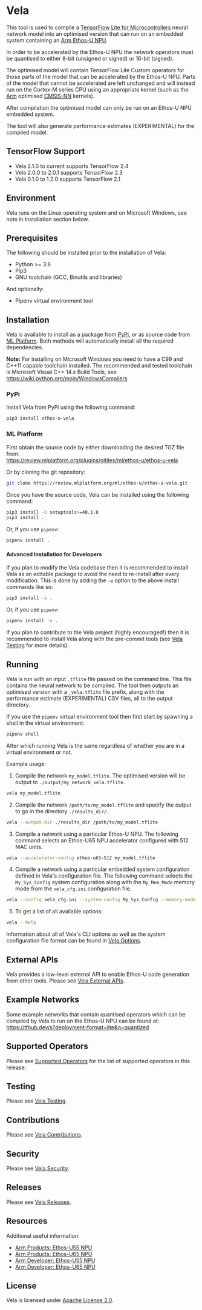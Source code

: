 # Vela

This tool is used to compile a
[TensorFlow Lite for Microcontrollers](https://www.tensorflow.org/lite/microcontrollers)
neural network model into an optimised version that can run on an embedded
system containing an
[Arm Ethos-U NPU](https://www.arm.com/products/silicon-ip-cpu).

In order to be accelerated by the Ethos-U NPU the network operators must be
quantised to either 8-bit (unsigned or signed) or 16-bit (signed).

The optimised model will contain TensorFlow Lite Custom operators for those
parts of the model that can be accelerated by the Ethos-U NPU.  Parts of the
model that cannot be accelerated are left unchanged and will instead run on the
Cortex-M series CPU using an appropriate kernel (such as the
[Arm](https://www.arm.com) optimised
[CMSIS-NN](https://github.com/ARM-software/CMSIS_5/tree/develop/CMSIS/NN)
kernels).

After compilation the optimised model can only be run on an Ethos-U NPU
embedded system.

The tool will also generate performance estimates (EXPERIMENTAL) for the
compiled model.

## TensorFlow Support

* Vela 2.1.0 to current supports TensorFlow 2.4
* Vela 2.0.0 to 2.0.1 supports TensorFlow 2.3
* Vela 0.1.0 to 1.2.0 supports TensorFlow 2.1

## Environment

Vela runs on the Linux operating system and on Microsoft Windows,
see note in Installation section below.

## Prerequisites

The following should be installed prior to the installation of Vela:

* Python >= 3.6
* Pip3
* GNU toolchain (GCC, Binutils and libraries)

And optionally:

* Pipenv virtual environment tool

## Installation

Vela is available to install as a package from
[PyPi](https://pypi.org/project/ethos-u-vela/), or as
source code from
[ML Platform](https://review.mlplatform.org/plugins/gitiles/ml/ethos-u/ethos-u-vela).
Both methods will automatically install all the required dependencies.

**Note:** For installing on Microsoft Windows you need to have a C99 and C++11
capable toolchain installed. The recommended and tested toolchain is Microsoft
Visual C++ 14.x Build Tools, see <https://wiki.python.org/moin/WindowsCompilers>

### PyPi

Install Vela from PyPi using the following command:

```bash
pip3 install ethos-u-vela
```

### ML Platform

First obtain the source code by either downloading the desired TGZ file from:  
<https://review.mlplatform.org/plugins/gitiles/ml/ethos-u/ethos-u-vela>

Or by cloning the git repository:

```bash
git clone https://review.mlplatform.org/ml/ethos-u/ethos-u-vela.git
```

Once you have the source code, Vela can be installed using the following
command:

```bash
pip3 install -U setuptools>=40.1.0
pip3 install .
```

Or, if you use `pipenv`:

```bash
pipenv install .
```

#### Advanced Installation for Developers

If you plan to modify the Vela codebase then it is recommended to install Vela
as an editable package to avoid the need to re-install after every modification.
This is done by adding the `-e` option to the above install commands like so:

```bash
pip3 install -e .
```

Or, if you use `pipenv`:

```bash
pipenv install -e .
```

If you plan to contribute to the Vela project (highly encouraged!) then it is
recommended to install Vela along with the pre-commit tools (see
[Vela Testing](TESTING.md) for more details).

## Running

Vela is run with an input `.tflite` file passed on the command line.  This file
contains the neural network to be compiled.  The tool then outputs an optimised
version with a `_vela.tflite` file prefix, along with the performance estimate
(EXPERIMENTAL) CSV files, all to the output directory.

If you use the `pipenv` virtual environment tool then first start by spawning a
shell in the virtual environment:

```bash
pipenv shell
```

After which running Vela is the same regardless of whether you are in a virtual
environment or not.

Example usage:

1) Compile the network `my_model.tflite`.  The optimised version will be output
to `./output/my_network_vela.tflite`.

```bash
vela my_model.tflite
```

2) Compile the network `/path/to/my_model.tflite` and specify the output to go
in the directory `./results_dir/`.

```bash
vela --output-dir ./results_dir /path/to/my_model.tflite
```

3) Compile a network using a particular Ethos-U NPU.  The following command
selects an Ethos-U65 NPU accelerator configured with 512 MAC units.

```bash
vela --accelerator-config ethos-u65-512 my_model.tflite
```

4) Compile a network using a particular embedded system configuration defined in
Vela's configuration file.  The following command selects the `My_Sys_Config`
system configuration along with the `My_Mem_Mode` memory mode from the `vela_cfg.ini` configuration file.

```bash
vela --config vela_cfg.ini --system-config My_Sys_Config --memory-mode My_Mem_Mode my_model.tflite
```

5) To get a list of all available options:

```bash
vela --help
```

Information about all of Vela's CLI options as well as the system configuration
file format can be found in [Vela Options](OPTIONS.md).

## External APIs

Vela provides a low-level external API to enable Ethos-U code generation from
other tools. Please see [Vela External APIs](API.md).

## Example Networks

Some example networks that contain quantised operators which can be compiled by
Vela to run on the Ethos-U NPU can be found at:
<https://tfhub.dev/s?deployment-format=lite&q=quantized>

## Supported Operators

Please see [Supported Operators](SUPPORTED_OPS.md) for the list of supported
operators in this release.

## Testing

Please see [Vela Testing](TESTING.md).

## Contributions

Please see [Vela Contributions](CONTRIBUTIONS.md).

## Security

Please see [Vela Security](SECURITY.md).

## Releases

Please see [Vela Releases](RELEASES.md).

## Resources

Additional useful information:

* [Arm Products: Ethos-U55 NPU](https://www.arm.com/products/silicon-ip-cpu/ethos/ethos-u55)
* [Arm Products: Ethos-U65 NPU](https://www.arm.com/products/silicon-ip-cpu/ethos/ethos-u65)
* [Arm Developer: Ethos-U55 NPU](https://developer.arm.com/ip-products/processors/machine-learning/arm-ethos-u/ethos-u55)
* [Arm Developer: Ethos-U65 NPU](https://developer.arm.com/ip-products/processors/machine-learning/arm-ethos-u/ethos-u65)

## License

Vela is licensed under [Apache License 2.0](LICENSE.txt).
